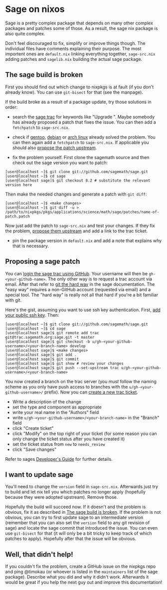 # Sage on nixos

Sage is a pretty complex package that depends on many other complex packages and patches some of those. As a result, the sage nix package is also quite complex.

Don't feel discouraged to fix, simplify or improve things though. The individual files have comments explaining their purpose. The most importent ones are `default.nix` linking everything together, `sage-src.nix` adding patches and `sagelib.nix` building the actual sage package.

## The sage build is broken

First you should find out which change to nixpkgs is at fault (if you don't already know). You can use `git-bisect` for that (see the manpage).

If the build broke as a result of a package update, try those solutions in order:

- search the [sage trac](https://trac.sagemath.org/) for keywords like "Upgrade <package>". Maybe somebody has already proposed a patch that fixes the issue. You can then add a `fetchpatch` to `sage-src.nix`.

- check if [gentoo](https://github.com/cschwan/sage-on-gentoo/tree/master/sci-mathematics/sage), [debian](https://salsa.debian.org/science-team/sagemath/tree/master/debian) or [arch linux](https://git.archlinux.org/svntogit/community.git/tree/trunk?h=packages/sagemath) already solved the problem. You can then again add a `fetchpatch` to `sage-src.nix`. If applicable you should also [propose the patch upstream](#proposing-a-sage-patch).

- fix the problem yourself. First clone the sagemath source and then check out the sage version you want to patch:

```
[user@localhost ~]$ git clone git://github.com/sagemath/sage.git
[user@localhost ~]$ cd sage
[user@localhost sage]$ git checkout 8.2 # substitute the relevant version here
```

Then make the needed changes and generate a patch with `git diff`:

```
[user@localhost ~]$ <make changes>
[user@localhost ~]$ git diff -u > /path/to/nixpkgs/pkgs/applications/science/math/sage/patches/name-of-patch.patch
```

Now just add the patch to `sage-src.nix` and test your changes. If they fix the problem, [propose them upstream](#proposing-a-sage-patch) and add a link to the trac ticket.

- pin the package version in `default.nix` and add a note that explains why that is necessary.


## Proposing a sage patch

You can [login the sage trac using GitHub](https://trac.sagemath.org/login). Your username will then be `gh-<your-github-name>`. The only other way is to request a trac account via email. After that refer to [git the hard way](http://doc.sagemath.org/html/en/developer/manual_git.html#chapter-manual-git) in the sage documentation. The "easy way" requires a non-GitHub account (requested via email) and a special tool. The "hard way" is really not all that hard if you're a bit familiar with git.

Here's the gist, assuming you want to use ssh key authentication. First, [add your public ssh key](https://trac.sagemath.org/prefs/sshkeys). Then:

```
[user@localhost ~]$ git clone git://github.com/sagemath/sage.git
[user@localhost ~]$ cd sage
[user@localhost sage]$ git remote add trac git@trac.sagemath.org:sage.git -t master
[user@localhost sage]$ git checkout -b u/gh-<your-github-username>/<your-branch-name> develop
[user@localhost sage]$ <make changes>
[user@localhost sage]$ git add .
[user@localhost sage]$ git commit
[user@localhost sage]$ git show # review your changes
[user@localhost sage]$ git push --set-upstream trac u/gh-<your-github-username>/<your-branch-name>
```

You now created a branch on the trac server (you *must* follow the naming scheme as you only have push access to branches with the `u/gh-<your-github-username>/` prefix).
Now you can [create a new trac ticket](https://trac.sagemath.org/newticket).
- Write a description of the change
- set the type and component as appropriate
- write your real name in the "Authors" field
- write `u/gh-<your-github-username>/<your-branch-name>` in the "Branch" field
- click "Create ticket"
- click "Modify" on the top right of your ticket (for some reason you can only change the ticket status after you have created it)
- set the ticket status from `new` to `needs_review`
- click "Save changes"

Refer to sages [Developer's Guide](http://doc.sagemath.org/html/en/developer/index.html) for further details.

## I want to update sage

You'll need to change the `version` field in `sage-src.nix`. Afterwards just try to build and let nix tell you which patches no longer apply (hopefully because they were adopted upstream). Remove those.

Hopefully the build will succeed now. If it doesn't and the problem is obvious, fix it as described in [The sage build is broken](#the-sage-build-is-broken).
If the problem is not obvious, you can try to first update sage to an intermediate version (remember that you can also set the `version` field to any git revision of sage) and locate the sage commit that introduced the issue. You can even use `git-bisect` for that (it will only be a bit tricky to keep track of which patches to apply). Hopefully after that the issue will be obvious.

## Well, that didn't help!

If you couldn't fix the problem, create a GitHub issue on the nixpkgs repo and ping @timokau (or whoever is listed in the `maintainers` list of the sage package).
Describe what you did and why it didn't work. Afterwards it would be great if you help the next guy out and improve this documentation!

